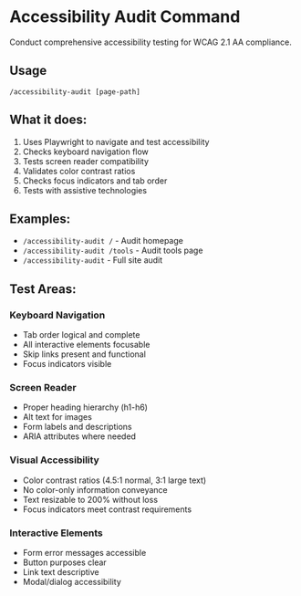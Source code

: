# Accessibility Audit Command

Conduct comprehensive accessibility testing for WCAG 2.1 AA compliance.

## Usage
`/accessibility-audit [page-path]`

## What it does:
1. Uses Playwright to navigate and test accessibility
2. Checks keyboard navigation flow
3. Tests screen reader compatibility
4. Validates color contrast ratios
5. Checks focus indicators and tab order
6. Tests with assistive technologies

## Examples:
- `/accessibility-audit /` - Audit homepage
- `/accessibility-audit /tools` - Audit tools page
- `/accessibility-audit` - Full site audit

## Test Areas:
### Keyboard Navigation
- Tab order logical and complete
- All interactive elements focusable
- Skip links present and functional
- Focus indicators visible

### Screen Reader
- Proper heading hierarchy (h1-h6)
- Alt text for images
- Form labels and descriptions
- ARIA attributes where needed

### Visual Accessibility  
- Color contrast ratios (4.5:1 normal, 3:1 large text)
- No color-only information conveyance
- Text resizable to 200% without loss
- Focus indicators meet contrast requirements

### Interactive Elements
- Form error messages accessible
- Button purposes clear
- Link text descriptive
- Modal/dialog accessibility